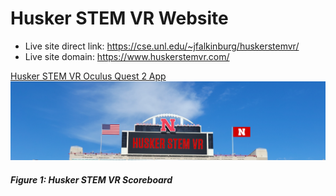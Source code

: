 # Husker STEM VR Website

- Live site direct link: https://cse.unl.edu/~jfalkinburg/huskerstemvr/
- Live site domain: https://www.huskerstemvr.com/

[Husker STEM VR Oculus Quest 2 App](https://www.huskerstemvr.com/husker-stem-vr-v1.0.2.apk)
![Husker STEM VR Scoreboard](img/Scoreboard.png)
##### Figure 1: Husker STEM VR Scoreboard